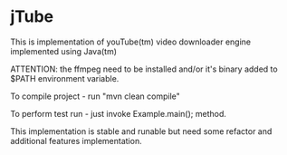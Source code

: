# jTube
This is implementation of youTube(tm) video downloader engine implemented using Java(tm)

ATTENTION: the ffmpeg need to be installed and/or it's binary added to $PATH environment variable.

To compile project - run "mvn clean compile"

To perform test run - just invoke Example.main(); method.

This implementation is stable and runable but need some refactor and additional features implementation.